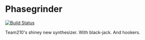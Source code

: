 # Phasegrinder 
[![Build Status](https://travis-ci.org/LeStahL/phasegrinder.svg?branch=main)](https://travis-ci.org/LeStahL/phasegrinder)

Team210's shiney new synthesizer. With black-jack. And hookers.
